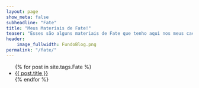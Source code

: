 ```yaml
---
layout: page
show_meta: false
subheadline: "Fate"
title: "Meus Materiais de Fate!"
teaser: "Esses são alguns materiais de Fate que tenho aqui nos meus cacarecos. Fique a vontade para se Servir"
header:
    image_fullwidth: FundoBlog.png
permalink: "/fate/"
---
```

<ul>
    {% for post in site.tags.Fate %}
    <li><a href="{{ site.url }}{{ post.url }}">{{ post.title }}</a></li>
    {% endfor %}
</ul>
